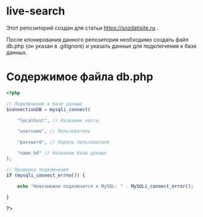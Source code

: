# live-search
Этот репозиторий создан для статьи https://sozdatisite.ru . 

После клонирования данного репозитория необходимо создать файл db.php (он указан в .gitignore) и указать данные для подключения к базе данных.

# Содержимое файла db.php

```php
<?php

// Подключение к базе данных
$connectionDB = mysqli_connect(

    "localhost", // Название хоста

    "username", // Пользователь

    "password", // Пароль пользователя

    "name_bd" // Название базы данных
);

// Проверка подключения
if (mysqli_connect_errno()) {

    echo "Невозможно подключится к MySQL: " . MySQLi_connect_error();

}
```

?>


